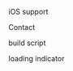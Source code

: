 <!-- add Modernizr -->

<!-- cross platform, moz transform, otransform, etc -->

<!-- do transforms if supported -->

<!-- create particles after Typekit has loaded -->

<!-- fade in content after typekit has loaded -->

<!-- don't cycle through particles if at rest -->

iOS support

Contact

build script

loading indicator
